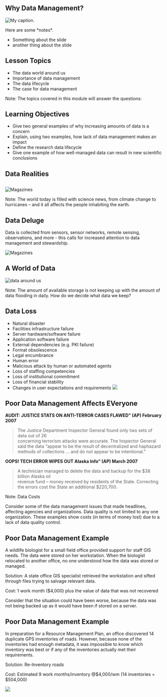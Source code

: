 ## Why Data Management?

 ![My caption.](images/slide-1-intro.jpg) 


<div class="notes">
Here are some *notes*.

- Something about the slide
- another thing about the slide

</div>

## Lesson Topics

* The data world around us
* Importance of data management
* The data lifecycle
* The case for data management 

Note:
The topics covered in this module will answer the questions: 



## Learning Objectives

* Give two general examples of why increasing amounts of data is a concern
* Explain, using two examples, how lack of data management makes an impact
* Define the research data lifecycle
* Give one example of how well-managed data can result in new scientific conclusions

## Data Realities

## 

 ![Magazines](images/Slide05.jpg) 

Note:
The world today is filled with science news, from climate change to hurricanes – and it all affects the people inhabiting the earth. 


## Data Deluge

Data is collected from sensors, sensor networks, remote sensing, observations, 
and more -  this calls for increased attention to data management and stewardship. 

 ![Magazines](images/data-deluge.jpg) 
 
 
 
## A World of Data

![data around us](images/data-around-us.png)

Note:
The amount of available storage is not keeping up with the amount of data flooding in daily. How do we decide what data we keep? 


## Data Loss


<div class="columns-2">


* Natural disaster 
* Facilities infrastructure failure 
* Server hardware/software failure
* Application software failure
* External dependencies (e.g. PKI failure)
* Format obsolescence
* Legal encumbrance 
* Human error
* Malicious attack by human or automated agents
* Loss of staffing competencies
* Loss of institutional commitment 
* Loss of financial stability 
* Changes in user expectations and requirements
  ![](images/data-loss.jpg)
</div>


## Poor Data Management Affects EVeryone


**AUDIT:  JUSTICE STATS ON ANTI-TERROR CASES FLAWED” (AP) February 2007**
> The Justice Department Inspector General found only two sets of data out of 26  
> concerning terrorism attacks were accurate. The Inspector General said the data “appear to be 
> the result of decentralized and haphazard methods of collections … and do not appear 
> to be intentional.” 

**OOPS! TECH ERROR WIPES OUT Alaska Info” (AP) March 2007**
> A technician managed to delete the data and backup for the $38 billion Alaska oil   
> revenue fund – money received by residents of the State. Correcting the errors cost the 
> State an additional $220,700.

Note:
Data Costs

Consider some of the data management issues that made headlines, affecting agencies and organizations.  Data quality is not limited to any one organization.  These examples show costs (in terms of money lost) due to a lack of data quality control.


## Poor Data Management Example

A wildlife biologist for a small field office provided support for staff GIS needs. 
The data were stored on her workstation. When the biologist relocated to another 
office, no one understood how the data was stored or managed.

Solution: A state office GIS specialist retrieved the workstation and sifted through files trying to salvage relevant data. 

Cost: 1 work month ($4,000) plus the value of 
    data that was not recovered


Consider that the situation could have been worse, because the data was not 
being backed up as it would have been if stored on a server.

## Poor Data Management Example

In preparation for a Resource Management Plan, an office discovered 14 duplicate GPS inventories of roads.  However, because none of the inventories had enough metadata, it was impossible to know which inventory was best or if any of the inventories actually met their requirements.

Solution:  Re-Inventory roads

Cost: Estimated 9 work months/inventory 
        @$4,000/wm 
        (14 inventories = $504,000)

![](images/data-mgt-ex.png)